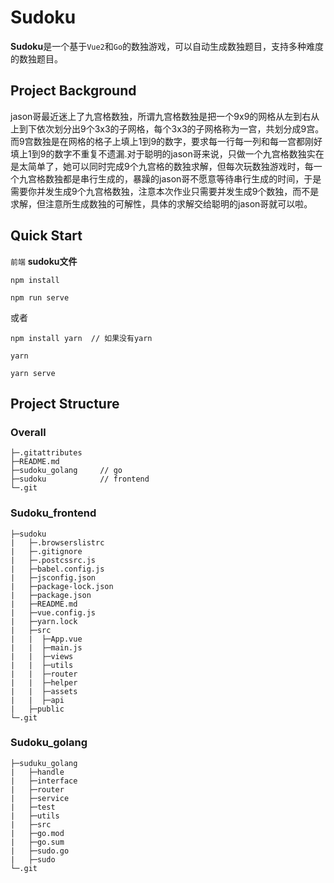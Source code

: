 # Sudoku

**Sudoku**是一个基于`Vue2`和`Go`的数独游戏，可以自动生成数独题目，支持多种难度的数独题目。

## Project Background

jason哥最近迷上了九宫格数独，所谓九宫格数独是把一个9x9的网格从左到右从上到下依次划分出9个3x3的子网格，每个3x3的子网格称为一宫，共划分成9宫。而9宫数独是在网格的格子上填上1到9的数字，要求每一行每一列和每一宫都刚好填上1到9的数字不重复不遗漏.对于聪明的jason哥来说，只做一个九宫格数独实在是太简单了，她可以同时完成9个九宫格的数独求解，但每次玩数独游戏时，每一个九宫格数独都是串行生成的，暴躁的jason哥不愿意等待串行生成的时间，于是需要你并发生成9个九宫格数独，注意本次作业只需要并发生成9个数独，而不是求解，但注意所生成数独的可解性，具体的求解交给聪明的jason哥就可以啦。

## Quick Start

`前端` **sudoku文件**

```
npm install
```

```
npm run serve
```

或者

```
npm install yarn  // 如果没有yarn
```

```
yarn
```

```
yarn serve
```

## Project Structure

### Overall

```
├─.gitattributes
├─README.md
├─sudoku_golang     // go
├─sudoku            // frontend
└─.git
```

### Sudoku_frontend

```
├─sudoku
|   ├─.browserslistrc
|   ├─.gitignore
|   ├─.postcssrc.js
|   ├─babel.config.js
|   ├─jsconfig.json
|   ├─package-lock.json
|   ├─package.json
|   ├─README.md
|   ├─vue.config.js
|   ├─yarn.lock
|   ├─src
|   |  ├─App.vue
|   |  ├─main.js
|   |  ├─views
|   |  ├─utils
|   |  ├─router
|   |  ├─helper
|   |  ├─assets
|   |  ├─api
|   ├─public
└─.git
```

### Sudoku_golang

```
├─suduku_golang
|   ├─handle
|   ├─interface
|   ├─router
|   ├─service
|   ├─test
|   ├─utils
|   ├─src
|   ├─go.mod
|   ├─go.sum
|   ├─sudo.go
|   ├─sudo
└─.git
```

